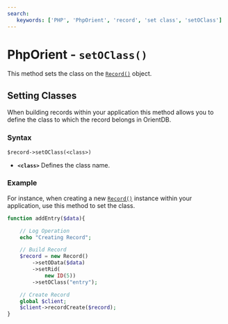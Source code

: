 ```yaml
---
search:
   keywords: ['PHP', 'PhpOrient', 'record', 'set class', 'setOClass']
---
```


# PhpOrient - `setOClass()`

This method sets the class on the [`Record()`](PHP-Record.md) object.

## Setting Classes

When building records within your application this method allows you to define the class to which the record belongs in OrientDB.

### Syntax

```
$record->setOClass(<class>)
```

- **`<class>`** Defines the class name.

### Example

For instance, when creating a new [`Record()`](PHP-Record.md) instance within your application, use this method to set the class.

```php
function addEntry($data){

	// Log Operation
	echo "Creating Record";

	// Build Record
	$record = new Record()
		->setOData($data)
		->setRid(
			new ID(5))
		->setOClass("entry");

	// Create Record
	global $client;
	$client->recordCreate($record);
}
```
